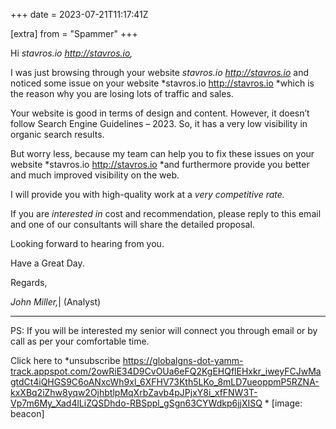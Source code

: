 +++
date = 2023-07-21T11:17:41Z

[extra]
from = "Spammer"
+++

Hi *stavros.io <http://stavros.io>,*

I was just browsing through your website *stavros.io <http://stavros.io>* and
noticed  some issue on your website *stavros.io <http://stavros.io> *which
is the reason why you are losing lots of traffic and sales.

Your website is good in terms of design and content. However, it doesn’t
follow Search Engine Guidelines – 2023. So, it has a very low visibility in
organic search results.

But worry less, because my team can help you to fix these issues on your
website *stavros.io <http://stavros.io> *and furthermore provide you better
and much improved visibility on the web.

I will provide you with high-quality work at a *very competitive rate.*

If you are *interested in* cost and recommendation, please reply to this
email and one of our consultants will share the detailed proposal.

Looking forward to hearing from you.

Have a Great Day.

Regards,

*John Miller,*| (Analyst)

-------------------------------------------------------------

PS: If you will be interested my senior will connect you through email or
by call as per your comfortable time.

Click here to *unsubscribe
<https://globalgns-dot-yamm-track.appspot.com/2owRiE34D9CvOUa6eFQ2KgEHQflEHxkr_iweyFCJwMagtdCt4iQHGS9C6oANxcWh9xl_6XFHV73Kth5LKo_8mLD7ueoppmP5RZNA-kxXBq2iZhw8yqw2OjhbtlpMqXrbZavb4pJPjxY8i_xfFNW3T-Vp7m6My_Xad4lLiZQSDhdo-RBSppl_gSgn63CYWdkp6jjXISQ>
*
[image: beacon]
